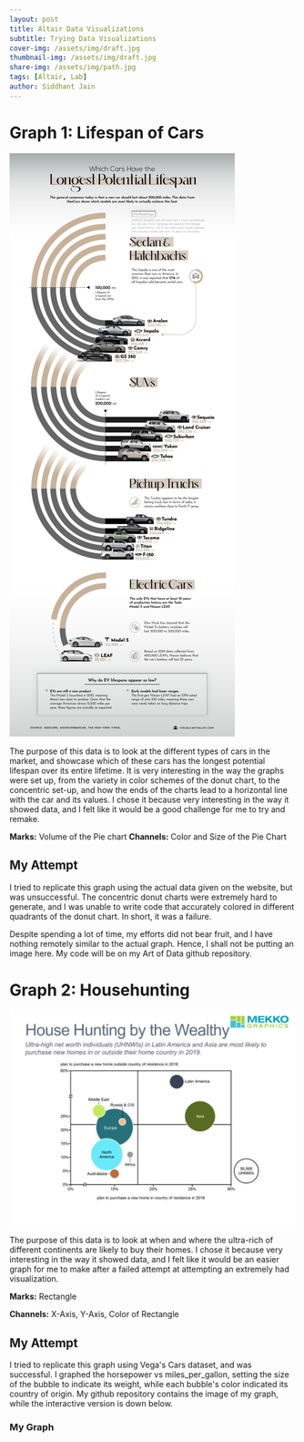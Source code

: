 ```yaml
---
layout: post
title: Altair Data Visualizations
subtitle: Trying Data Visualizations
cover-img: /assets/img/draft.jpg
thumbnail-img: /assets/img/draft.jpg
share-img: /assets/img/path.jpg
tags: [Altair, Lab]
author: Siddhant Jain
---
```


# **Graph 1: Lifespan of Cars**

![Lifespan of Cars](/assets/img/Cars.jpg)

The purpose of this data is to look at the different types of cars in the market, and showcase which of these cars has the longest potential lifespan over its entire lifetime. It is very interesting in the way the graphs were set up, from the variety in color schemes of the donut chart, to the concentric set-up, and how the ends of the charts lead to a horizontal line with the car and its values. I chose it because very interesting in the way it showed data, and I felt like it would be a good challenge for me to try and remake. 

**Marks:** 
Volume of the Pie chart 
**Channels:**
Color and Size of the Pie Chart


## **My Attempt**
I tried to replicate this graph using the actual data given on the website, but was unsuccessful. The concentric donut charts were extremely hard to generate, and I was unable to write code that accurately colored in different quadrants of the donut chart. In short, it was a failure.

Despite spending a lot of time, my efforts did not bear fruit, and I have nothing remotely similar to the actual graph. Hence, I shall not be putting an image here. My code will be on my Art of Data github repository.



# **Graph 2: Househunting**

![Househunting](/assets/img/househunting.png)

The purpose of this data is to look at when and where the ultra-rich of different continents are likely to buy their homes. I chose it because very interesting in the way it showed data, and I felt like it would be an easier graph for me to make after a failed attempt at attempting an extremely had visualization. 

**Marks:** 
Rectangle

**Channels:**
X-Axis, Y-Axis, Color of Rectangle

## **My Attempt**
I tried to replicate this graph using Vega's Cars dataset, and was successful. I graphed the horsepower vs miles_per_gallon, setting the size of the bubble to indicate its weight, while each bubble's color indicated its country of origin. My github repository contains the image of my graph, while the interactive version is down below.

### **My Graph**

